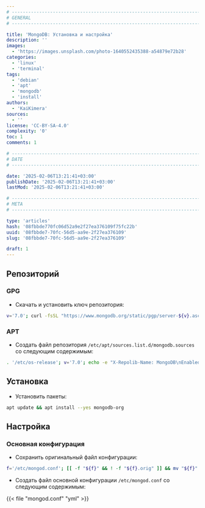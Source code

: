 ```yaml
---
# -------------------------------------------------------------------------------------------------------------------- #
# GENERAL
# -------------------------------------------------------------------------------------------------------------------- #

title: 'MongoDB: Установка и настройка'
description: ''
images:
  - 'https://images.unsplash.com/photo-1640552435388-a54879e72b28'
categories:
  - 'linux'
  - 'terminal'
tags:
  - 'debian'
  - 'apt'
  - 'mongodb'
  - 'install'
authors:
  - 'KaiKimera'
sources:
  - ''
license: 'CC-BY-SA-4.0'
complexity: '0'
toc: 1
comments: 1

# -------------------------------------------------------------------------------------------------------------------- #
# DATE
# -------------------------------------------------------------------------------------------------------------------- #

date: '2025-02-06T13:21:41+03:00'
publishDate: '2025-02-06T13:21:41+03:00'
lastMod: '2025-02-06T13:21:41+03:00'

# -------------------------------------------------------------------------------------------------------------------- #
# META
# -------------------------------------------------------------------------------------------------------------------- #

type: 'articles'
hash: '08fbbde770fc06d52a9e2f27ea376109f75fc22b'
uuid: '08fbbde7-70fc-56d5-aa9e-2f27ea376109'
slug: '08fbbde7-70fc-56d5-aa9e-2f27ea376109'

draft: 1
---
```




<!--more-->

## Репозиторий

### GPG

- Скачать и установить ключ репозитория:

```bash
v='7.0'; curl -fsSL "https://www.mongodb.org/static/pgp/server-${v}.asc" | gpg --dearmor -o '/etc/apt/keyrings/mongodb.gpg'
```

### APT

- Создать файл репозитория `/etc/apt/sources.list.d/mongodb.sources` со следующим содержимым:

```bash
. '/etc/os-release'; v='7.0'; echo -e "X-Repolib-Name: MongoDB\nEnabled: yes\nTypes: deb\nURIs: http://repo.mongodb.org/apt/${ID}\n#URIs: https://mirror.yandex.ru/mirrors/repo.mongodb.org/apt/${ID}\nSuites: ${VERSION_CODENAME}/mongodb-org/${v}\nComponents: main\nArchitectures: $( dpkg --print-architecture )\nSigned-By: /etc/apt/keyrings/mongodb.gpg" | tee '/etc/apt/sources.list.d/mongodb.sources'
```

## Установка

- Установить пакеты:

```bash
apt update && apt install --yes mongodb-org
```

## Настройка

### Основная конфигурация

- Сохранить оригинальный файл конфигурации:

```bash
f='/etc/mongod.conf'; [[ -f "${f}" && ! -f "${f}.orig" ]] && mv "${f}" "${f}.orig"
```

- Создать файл основной конфигурации `/etc/mongod.conf` со следующим содержимым:

{{< file "mongod.conf" "yml" >}}
